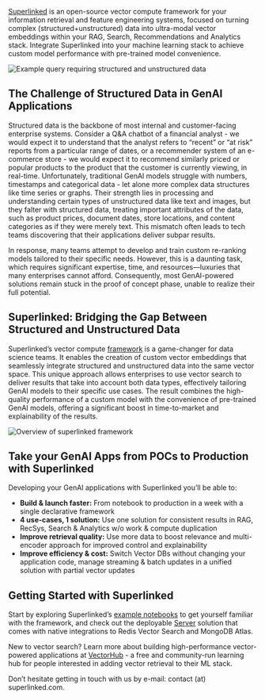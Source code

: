 [Superlinked](https://www.superlinked.com/?utm_source=StarHistory&utm_medium=referral&utm_campaign=Starlet_AUG_2024) is an open-source vector compute framework for your information retrieval and feature engineering systems, focused on turning complex (structured+unstructured) data into ultra-modal vector embeddings within your RAG, Search, Recommendations and Analytics stack. Integrate Superlinked into your machine learning stack to achieve custom model performance with pre-trained model convenience.

![Example query requiring structured and unstructured data](/assets/blog/superlinked/example_query.webp)


## The Challenge of Structured Data in GenAI Applications 

Structured data is the backbone of most internal and customer-facing enterprise systems. Consider a Q&A chatbot of a financial analyst - we would expect it to understand that the analyst refers to “recent” or “at risk” reports from a particular range of dates, or a recommender system of an e-commerce store - we would expect it to recommend similarly priced or popular products to the product that the customer is currently viewing, in real-time. Unfortunately, traditional GenAI models struggle with numbers, timestamps and categorical data - let alone more complex data structures like time series or graphs. Their strength lies in processing and understanding certain types of unstructured data like text and images, but they falter with structured data, treating important attributes of the data, such as product prices, document dates, store locations, and content categories as if they were merely text. This mismatch often leads to tech teams discovering that their applications deliver subpar results.

In response, many teams attempt to develop and train custom re-ranking models tailored to their specific needs. However, this is a daunting task, which requires significant expertise, time, and resources—luxuries that many enterprises cannot afford. Consequently, most GenAI-powered solutions remain stuck in the proof of concept phase, unable to realize their full potential.


## Superlinked: Bridging the Gap Between Structured and Unstructured Data

Superlinked’s vector compute [framework](https://github.com/superlinked/superlinked) is a game-changer for data science teams. It enables the creation of custom vector embeddings that seamlessly integrate structured and unstructured data into the same vector space. This unique approach allows enterprises to use vector search to deliver results that take into account both data types, effectively tailoring GenAI models to their specific use cases. The result combines the high-quality performance of a custom model with the convenience of pre-trained GenAI models, offering a significant boost in time-to-market and explainability of the results.

![Overview of superlinked framework](/assets/blog/superlinked/superlinked_framework.webp)


## Take your GenAI Apps from POCs to Production with Superlinked

Developing your GenAI applications with Superlinked you’ll be able to:

- **Build & launch faster:** From notebook to production in a week with a single declarative framework
- **4 use-cases, 1 solution:** Use one solution for consistent results in RAG, RecSys, Search & Analytics w/o work & compute duplication
- **Improve retrieval quality:** Use more data to boost relevance and multi-encoder approach for improved control and explainability
- **Improve efficiency & cost:** Switch Vector DBs without changing your application code, manage streaming & batch updates in a unified solution with partial vector updates


## Getting Started with Superlinked

Start by exploring Superlinked’s [example notebooks](https://github.com/superlinked/superlinked?tab=readme-ov-file#use-cases) to get yourself familiar with the framework, and check out the deployable [Server](https://github.com/superlinked/superlinked/tree/main/server) solution that comes with native integrations to Redis Vector Search and MongoDB Atlas.

New to vector search? Learn more about building high-performance vector-powered applications at [VectorHub](https://superlinked.com/vectorhub/) - a free and community-run learning hub for people interested in adding vector retrieval to their ML stack.

Don’t hesitate getting in touch with us by e-mail: contact (at) superlinked.com.